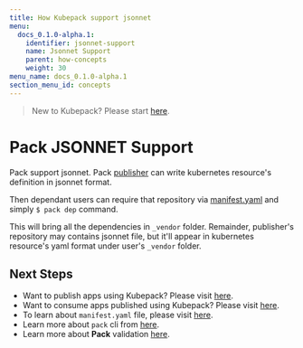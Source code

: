 ```yaml
---
title: How Kubepack support jsonnet
menu:
  docs_0.1.0-alpha.1:
    identifier: jsonnet-support
    name: Jsonnet Support
    parent: how-concepts
    weight: 30
menu_name: docs_0.1.0-alpha.1
section_menu_id: concepts
---
```


> New to Kubepack? Please start [here](/docs/concepts/README.md).

# Pack JSONNET Support

Pack support jsonnet. 
Pack [publisher](/docs/concepts/how/publisher.md) can write kubernetes resource's definition in jsonnet format.

Then dependant users can require that repository via [manifest.yaml](/docs/concepts/how/manifest.md) and simply `$ pack dep` command. 

This will bring all the dependencies in `_vendor` folder. Remainder, publisher's repository may contains jsonnet file, but it'll appear in kubernetes resource's yaml format under user's `_vendor` folder.


## Next Steps

- Want to publish apps using Kubepack? Please visit [here](/docs/concepts/how/publisher.md).
- Want to consume apps published using Kubepack? Please visit [here](/docs/concepts/how/user.md).
- To learn about `manifest.yaml` file, please visit [here](/docs/concepts/how/manifest.md).
- Learn more about `pack` cli from [here](/docs/concepts/how/cli.md).
- Learn more about **Pack** validation [here](/docs/concepts/how/validation.md).
  
